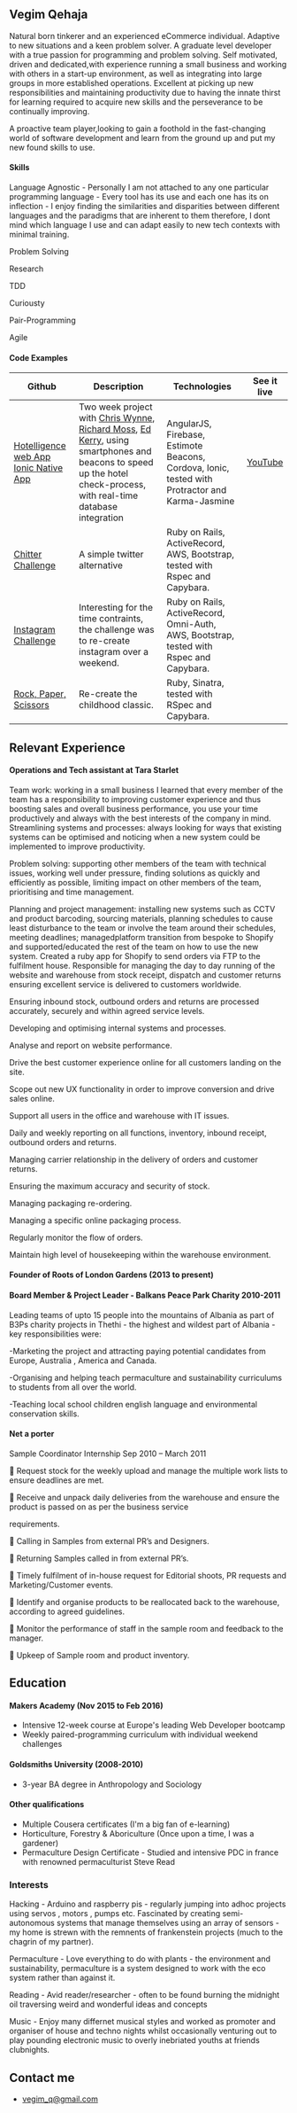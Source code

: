 ## Vegim Qehaja

Natural born tinkerer and an experienced eCommerce individual. Adaptive to new situations and a keen problem solver. A graduate level developer with a true passion for programming and problem solving. Self motivated, driven and dedicated,with experience running a small business and working with others in a start-up environment, as well as integrating into large groups in more established operations. Excellent at picking up new responsibilities and maintaining productivity due to having the innate thirst for learning required to acquire new skills and the perseverance to be continually improving. 

A proactive team player,looking to gain a foothold in the fast-changing world of software development and learn from the ground up and put my new found skills to use.


#### Skills
Language Agnostic - Personally I am not attached to any one particular programming language - Every tool has its use and each one has its on inflection - I enjoy finding the similarities and disparities between different languages and the paradigms that are inherent to them therefore, I dont mind which language I use and can adapt easily to new tech contexts with minimal training.

Problem Solving

Research

TDD

Curiousty 

Pair-Programming

Agile 

#### Code Examples

| Github | Description | Technologies | See it live
|-------------|-------------|-------------|-------------|
[Hotelligence web App](https://github.com/ric9176/hotel_check_in) [Ionic Native App](https://github.com/ric9176/Estimote) | Two week project with [Chris Wynne](https://github.com/wynndow), [Richard Moss](https://github.com/ric9176), [Ed Kerry](https://github.com/edwardkerry), using smartphones and beacons to speed up the hotel check-process, with real-time database integration | AngularJS, Firebase, Estimote Beacons, Cordova, Ionic, tested with Protractor and Karma-Jasmine | [YouTube](https://www.youtube.com/watch?v=63FJoC8dxus)
[Chitter Challenge](https://github.com/gimi-q/instagram-challenge) | A simple twitter alternative  | Ruby on Rails, ActiveRecord, AWS, Bootstrap, tested with Rspec and Capybara.
[Instagram Challenge](https://github.com/gimi-q/instagram-challenge) | Interesting for the time contraints, the challenge was to re-create instagram over a weekend. | Ruby on Rails, ActiveRecord, Omni-Auth, AWS, Bootstrap, tested with Rspec and Capybara. 
[Rock, Paper, Scissors](https://github.com/gimi-q/rps-challenge) | Re-create the childhood classic. | Ruby, Sinatra, tested with RSpec and Capybara. 

## Relevant Experience 

#### Operations and Tech assistant at Tara Starlet


Team work: working in a small business I learned that every member of the team has a responsibility to improving customer experience and thus boosting sales and overall business performance, you use your time productively and always with the best interests of the company in mind. Streamlining systems and processes: always looking for ways that existing systems can be optimised and noticing when a new system could be implemented to improve productivity.

Problem solving: supporting other members of the team with technical issues, working well under pressure, finding solutions as quickly and efficiently as possible, limiting impact on other members of the team, prioritising and time management.

Planning and project management: installing new systems such as CCTV and product barcoding, sourcing materials, planning schedules to cause least disturbance to the team or involve the team around their schedules, meeting deadlines; managedplatform transition from bespoke to Shopify and supported/educated the rest of the team on how to use the new system.
Created a ruby app for Shopify to send orders via FTP to the fulfilment house.
Responsible for managing the day to day running of the website and warehouse from stock receipt, dispatch and customer returns ensuring excellent service is delivered to customers worldwide.

Ensuring inbound stock, outbound orders and returns are processed accurately, securely and within agreed service levels.

Developing and optimising internal systems and processes.

Analyse and report on website performance.

 Drive the best customer experience online for all customers landing on the site.

 Scope out new UX functionality in order to improve conversion and drive sales online.

Support all users in the office and warehouse with IT issues.

 Daily and weekly reporting on all functions, inventory, inbound receipt, outbound orders and returns.

Managing carrier relationship in the delivery of orders and customer returns.

Ensuring the maximum accuracy and security of stock.

Managing packaging re-ordering.

Managing a specific online packaging process.

Regularly monitor the flow of orders.

Maintain high level of housekeeping within the warehouse environment.

#### Founder of Roots of London Gardens (2013 to present)


#### Board Member & Project Leader - Balkans Peace Park Charity 2010-2011

 Leading teams of upto 15 people into the mountains of Albania as part of B3Ps charity projects in Thethi - the highest and wildest part of Albania - key responsibilities were: 
 
 -Marketing the project and attracting paying potential candidates from Europe, Australia , America and Canada.
 
 -Organising and helping teach permaculture and sustainability curriculums to students from all over the world.
 
 -Teaching local school children english language and environmental conservation skills.


#### Net a porter

Sample Coordinator Internship Sep 2010 – March 2011

 Request stock for the weekly upload and manage the multiple work lists to ensure deadlines are met.

 Receive and unpack daily deliveries from the warehouse and ensure the product is passed on as per the business service

requirements.

 Calling in Samples from external PR’s and Designers.

 Returning Samples called in from external PR’s.

 Timely fulfilment of in-house request for Editorial shoots, PR requests and Marketing/Customer events.

 Identify and organise products to be reallocated back to the warehouse, according to agreed guidelines.

 Monitor the performance of staff in the sample room and feedback to the manager.

 Upkeep of Sample room and product inventory.

## Education

#### Makers Academy (Nov 2015 to Feb 2016)

- Intensive 12-week course at Europe's leading Web Developer bootcamp  
- Weekly paired-programming curriculum with individual weekend challenges

#### Goldsmiths University (2008-2010) 

- 3-year BA degree in Anthropology and Sociology

#### Other qualifications

- Multiple Cousera certificates (I'm a big fan of e-learning)
- Horticulture, Forestry & Aboriculture (Once upon a time, I was a gardener)
- Permaculture Design Certificate - Studied and intensive PDC in france with renowned permaculturist Steve Read

### Interests

Hacking - Arduino and raspberry pis - regularly jumping into adhoc projects using servos , motors , pumps etc. Fascinated by creating semi-autonomous systems that manage themselves using an array of sensors - my home is strewn with the remnents of frankenstein projects (much to the chagrin of my partner).

Permaculture - Love everything to do with plants - the environment and sustainability, permaculture is a system designed to work with the eco system rather than against it.

Reading - Avid reader/researcher - often to be found burning the midnight oil traversing weird and wonderful ideas and concepts

Music - Enjoy many differnet musical styles and worked as promoter and organiser of house and techno nights whilst occasionally venturing out to play pounding electronic music to overly inebriated youths at friends clubnights.

## Contact me

- vegim_q@gmail.com
